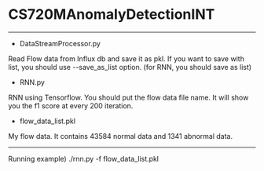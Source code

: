 # CS720MAnomalyDetectionINT

***
* DataStreamProcessor.py

Read Flow data from Influx db and save it as pkl. If you want to save with list, you should use --save_as_list option. (for RNN, you should save as list)

* RNN.py 

RNN using Tensorflow. You should put the flow data file name. It will show you the f1 score at every 200 iteration.


* flow_data_list.pkl 

My flow data. It contains 43584 normal data and 1341 abnormal data.

***

Running example) ./rnn.py -f flow_data_list.pkl
